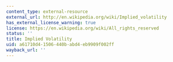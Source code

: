 ```yaml
---
content_type: external-resource
external_url: http://en.wikipedia.org/wiki/Implied_volatility
has_external_license_warning: true
license: https://en.wikipedia.org/wiki/All_rights_reserved
status: ''
title: Implied Volatility
uid: a61710d4-1506-440b-abd4-eb9909f002ff
wayback_url: ''
---
```

